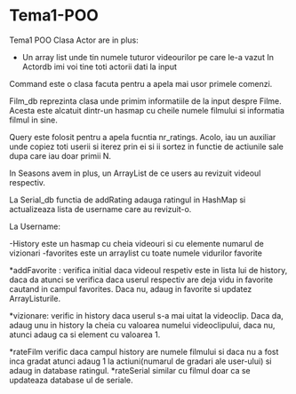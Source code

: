 # Tema1-POO
Tema1 POO
Clasa Actor are in plus:
* Un array list unde tin numele tuturor videourilor pe care le-a vazut
In Actordb imi voi tine toti actorii dati la input

Command este o clasa facuta pentru a apela mai usor primele comenzi.

Film_db reprezinta clasa unde primim informatiile de la input despre Filme. Acesta 
este alcatuit dintr-un hasmap cu cheile numele filmului si informatia filmul in sine.


Query este folosit pentru a apela fucntia nr_ratings. Acolo, iau un auxiliar unde copiez 
toti userii si iterez prin ei si ii sortez in functie de actiunile sale dupa care iau doar primii N.

In Seasons avem in plus, un ArrayList de ce users au revizuit videoul respectiv.
 
La Serial_db functia de addRating adauga ratingul in HashMap si actualizeaza lista de username
care au revizuit-o.

La Username:

-History este un hasmap cu cheia videouri si cu elemente numarul de vizionari
-favorites este un arraylist cu toate numele vidurilor favorite

*addFavorite :
verifica initial daca videoul respetiv este in lista lui de history, daca da atunci se verifica daca userul respectiv
are deja vidu in favorite cautand in campul favorites. Daca nu, adaug in favorite si updatez ArrayListurile.

*vizionare:
verific in history daca userul s-a mai uitat la videoclip. Daca da, adaug unu in history la cheia cu valoarea numelui videoclipului, daca nu, atunci adaug ca si element cu valoarea 1.

*rateFilm
verific daca campul history are numele filmului si daca nu a fost inca gradat atunci adaug 1 la actiuni(numarul de gradari ale user-ului) si adaug in database ratingul.
*rateSerial
similar cu filmul doar ca se updateaza database ul de seriale.
